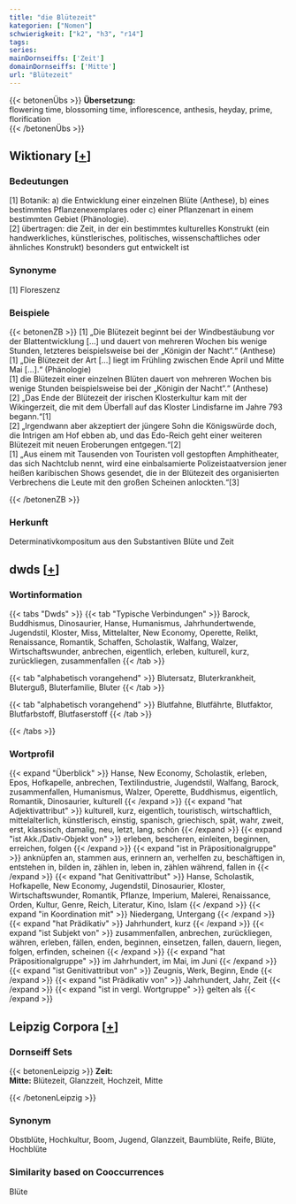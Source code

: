 ```yaml
---
title: "die Blütezeit"
kategorien: ["Nomen"]
schwierigkeit: ["k2", "h3", "r14"]
tags:
series:
mainDornseiffs: ['Zeit']
domainDornseiffs: ['Mitte']
url: "Blütezeit"
---
```


{{< betonenÜbs >}}
**Übersetzung:**  
flowering time, blossoming time, inflorescence, anthesis, heyday, prime, florification  
{{< /betonenÜbs >}}

## Wiktionary [[+](https://de.wiktionary.org/wiki/Blütezeit)]

### Bedeutungen
[1] Botanik: a) die Entwicklung einer einzelnen Blüte (Anthese), b) eines bestimmtes Pflanzenexemplares oder c) einer Pflanzenart in einem bestimmten Gebiet (Phänologie).  
[2] übertragen: die Zeit, in der ein bestimmtes kulturelles Konstrukt (ein handwerkliches, künstlerisches, politisches, wissenschaftliches oder ähnliches Konstrukt) besonders gut entwickelt ist  

### Synonyme
[1] Floreszenz  

### Beispiele
{{< betonenZB >}}
[1] „Die Blütezeit beginnt bei der Windbestäubung vor der Blattentwicklung […] und dauert von mehreren Wochen bis wenige Stunden, letzteres beispielsweise bei der „Königin der Nacht“.“ (Anthese)  
[1] „Die Blütezeit der Art […] liegt im Frühling zwischen Ende April und Mitte Mai […].“ (Phänologie)  
[1] die Blütezeit einer einzelnen Blüten dauert von mehreren Wochen bis wenige Stunden beispielsweise bei der „Königin der Nacht“.“ (Anthese)  
[2] „Das Ende der Blütezeit der irischen Klosterkultur kam mit der Wikingerzeit, die mit dem Überfall auf das Kloster Lindisfarne im Jahre 793 begann.“[1]  
[2] „Irgendwann aber akzeptiert der jüngere Sohn die Königswürde doch, die Intrigen am Hof ebben ab, und das Edo-Reich geht einer weiteren Blütezeit mit neuen Eroberungen entgegen.“[2]  
[1] „Aus einem mit Tausenden von Touristen voll gestopften Amphitheater, das sich Nachtclub nennt, wird eine einbalsamierte Polizeistaatversion jener heißen karibischen Shows gesendet, die in der Blütezeit des organisierten Verbrechens die Leute mit den großen Scheinen anlockten.“[3]  

{{< /betonenZB >}}
### Herkunft
Determinativkompositum aus den Substantiven Blüte und Zeit  



## dwds [[+](https://www.dwds.de/wb/Blütezeit)]

### Wortinformation
{{< tabs "Dwds" >}}
{{< tab "Typische Verbindungen" >}}
Barock, Buddhismus, Dinosaurier, Hanse, Humanismus, Jahrhundertwende, Jugendstil, Kloster, Miss, Mittelalter, New Economy, Operette, Relikt, Renaissance, Romantik, Schaffen, Scholastik, Walfang, Walzer, Wirtschaftswunder, anbrechen, eigentlich, erleben, kulturell, kurz, zurückliegen, zusammenfallen
{{< /tab >}}

{{< tab "alphabetisch vorangehend" >}}
Blutersatz, Bluterkrankheit, Bluterguß, Bluterfamilie, Bluter
{{< /tab >}}

{{< tab "alphabetisch vorangehend" >}}
Blutfahne, Blutfährte, Blutfaktor, Blutfarbstoff, Blutfaserstoff
{{< /tab >}}

{{< /tabs >}}

### Wortprofil
{{< expand "Überblick" >}} Hanse, New Economy, Scholastik, erleben, Epos, Hofkapelle, anbrechen, Textilindustrie, Jugendstil, Walfang, Barock, zusammenfallen, Humanismus, Walzer, Operette, Buddhismus, eigentlich, Romantik, Dinosaurier, kulturell {{< /expand >}}
{{< expand "hat Adjektivattribut" >}} kulturell, kurz, eigentlich, touristisch, wirtschaftlich, mittelalterlich, künstlerisch, einstig, spanisch, griechisch, spät, wahr, zweit, erst, klassisch, damalig, neu, letzt, lang, schön {{< /expand >}}
{{< expand "ist Akk./Dativ-Objekt von" >}} erleben, bescheren, einleiten, beginnen, erreichen, folgen {{< /expand >}}
{{< expand "ist in Präpositionalgruppe" >}} anknüpfen an, stammen aus, erinnern an, verhelfen zu, beschäftigen in, entstehen in, bilden in, zählen in, leben in, zählen während, fallen in {{< /expand >}}
{{< expand "hat Genitivattribut" >}} Hanse, Scholastik, Hofkapelle, New Economy, Jugendstil, Dinosaurier, Kloster, Wirtschaftswunder, Romantik, Pflanze, Imperium, Malerei, Renaissance, Orden, Kultur, Genre, Reich, Literatur, Kino, Islam {{< /expand >}}
{{< expand "in Koordination mit" >}} Niedergang, Untergang {{< /expand >}}
{{< expand "hat Prädikativ" >}} Jahrhundert, kurz {{< /expand >}}
{{< expand "ist Subjekt von" >}} zusammenfallen, anbrechen, zurückliegen, währen, erleben, fällen, enden, beginnen, einsetzen, fallen, dauern, liegen, folgen, erfinden, scheinen {{< /expand >}}
{{< expand "hat Präpositionalgruppe" >}} im Jahrhundert, im Mai, im Juni {{< /expand >}}
{{< expand "ist Genitivattribut von" >}} Zeugnis, Werk, Beginn, Ende {{< /expand >}}
{{< expand "ist Prädikativ von" >}} Jahrhundert, Jahr, Zeit {{< /expand >}}
{{< expand "ist in vergl. Wortgruppe" >}} gelten als {{< /expand >}}

## Leipzig Corpora [[+](https://corpora.uni-leipzig.de/en/res?word=Blütezeit&corpusId=deu_newscrawl-public_2018)]

### Dornseiff Sets
{{< betonenLeipzig >}}
**Zeit:**  
**Mitte:** Blütezeit, Glanzzeit, Hochzeit, Mitte  

{{< /betonenLeipzig >}}

### Synonym
Obstblüte, Hochkultur, Boom, Jugend, Glanzzeit, Baumblüte, Reife, Blüte, Hochblüte


### Similarity based on Cooccurrences
Blüte

